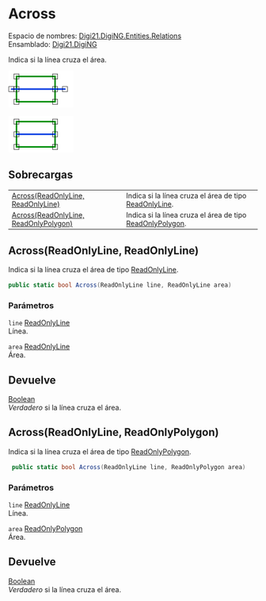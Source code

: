 # Across

Espacio de nombres: [Digi21.DigiNG.Entities.Relations](../../../)  
Ensamblado: [Digi21.DigiNG](../../../../)

Indica si la línea cruza el área.

![L&#xED;nea que cruza &#xE1;rea](../../../../../../../../../.gitbook/assets/lineacruzaarea.png)

![L&#xED;nea que cruza &#xE1;rea](../../../../../../../../../.gitbook/assets/lineacruzaarea2.png)

## Sobrecargas

|  |  |
| :--- | :--- |
| [Across\(ReadOnlyLine, ReadOnlyLine\)](across.md#across-readonlyline-readonlyline) | Indica si la línea cruza el área de tipo [ReadOnlyLine](../../../../digi21.diging.entities/clases/readonlyline/). |
| [Across\(ReadOnlyLine, ReadOnlyPolygon\)](across.md#across-readonlyline-readonlypolygon) | Indica si la línea cruza el área de tipo [ReadOnlyPolygon](../../../../digi21.diging.entities/clases/readonlypolygon/). |

## Across\(ReadOnlyLine, ReadOnlyLine\)

Indica si la línea cruza el área de tipo [ReadOnlyLine](../../../../digi21.diging.entities/clases/readonlyline/).

```csharp
public static bool Across(ReadOnlyLine line, ReadOnlyLine area)
```

### Parámetros

`line` [ReadOnlyLine](../../../../digi21.diging.entities/clases/readonlyline/)  
Línea.

`area` [ReadOnlyLine](../../../../digi21.diging.entities/clases/readonlyline/)  
Área.

## Devuelve

[Boolean](https://docs.microsoft.com/en-us/dotnet/api/system.boolean?view=net-5.0)  
_Verdadero_ si la línea cruza el área.

## Across\(ReadOnlyLine, ReadOnlyPolygon\)

Indica si la línea cruza el área de tipo [ReadOnlyPolygon](../../../../digi21.diging.entities/clases/readonlypolygon/).

```csharp
 public static bool Across(ReadOnlyLine line, ReadOnlyPolygon area)
```

### Parámetros

`line` [ReadOnlyLine](../../../../digi21.diging.entities/clases/readonlyline/)  
Línea.

`area` [ReadOnlyPolygon](../../../../digi21.diging.entities/clases/readonlypolygon/)  
Área.

## Devuelve

[Boolean](https://docs.microsoft.com/en-us/dotnet/api/system.boolean?view=net-5.0)  
_Verdadero_ si la línea cruza el área.



